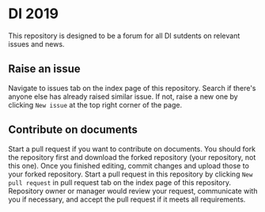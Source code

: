 # DI 2019

This repository is designed to be a forum for all DI sutdents on relevant issues and news.

## Raise an issue

Navigate to issues tab on the index page of this repository.  Search if there's anyone else has already raised similar issue.  If not, raise a new one by clicking `New issue` at the top right corner of the page.

## Contribute on documents

Start a pull request if you want to contribute on documents.  You should fork the repository first and download the forked repository (your repository, not this one).  Once you finished editing, commit changes and upload those to your forked repository.  Start a pull request in this repository by clicking `New pull request` in pull request tab on the index page of this repository.  Repository owner or manager would review your request, communicate with you if necessary, and accept the pull request if it meets all requirements.